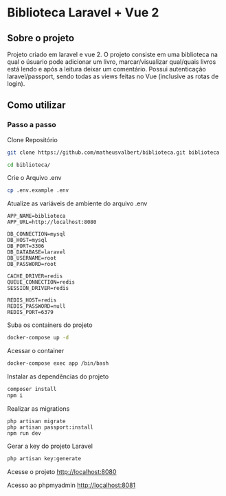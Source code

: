 # Biblioteca Laravel + Vue 2

## Sobre o projeto
Projeto criado em laravel e vue 2.
O projeto consiste em uma biblioteca na qual o úsuario pode adicionar um livro, marcar/visualizar qual/quais livros está lendo e após a leitura deixar um comentário. Possui autenticação laravel/passport, sendo todas as views feitas no Vue (inclusive as rotas de login).

## Como utilizar

### Passo a passo

Clone Repositório
```sh
git clone https://github.com/matheusvalbert/biblioteca.git biblioteca
```

```sh
cd biblioteca/
```

Crie o Arquivo .env
```sh
cp .env.example .env
```


Atualize as variáveis de ambiente do arquivo .env
```dosini
APP_NAME=biblioteca
APP_URL=http://localhost:8080

DB_CONNECTION=mysql
DB_HOST=mysql
DB_PORT=3306
DB_DATABASE=laravel
DB_USERNAME=root
DB_PASSWORD=root

CACHE_DRIVER=redis
QUEUE_CONNECTION=redis
SESSION_DRIVER=redis

REDIS_HOST=redis
REDIS_PASSWORD=null
REDIS_PORT=6379
```


Suba os containers do projeto
```sh
docker-compose up -d
```


Acessar o container
```sh
docker-compose exec app /bin/bash
```


Instalar as dependências do projeto
```sh
composer install
npm i
```
Realizar as migrations
```
php artisan migrate
php artisan passport:install
npm run dev
```

Gerar a key do projeto Laravel
```sh
php artisan key:generate
```


Acesse o projeto
[http://localhost:8080](http://localhost:8080)

Acesso ao phpmyadmin
[http://localhost:8081](http://localhost:8081)